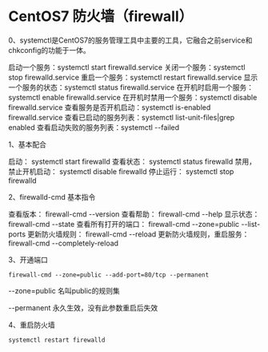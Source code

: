 # CentOS7 防火墙（firewall）

0、systemctl是CentOS7的服务管理工具中主要的工具，它融合之前service和chkconfig的功能于一体。

启动一个服务：systemctl start firewalld.service
关闭一个服务：systemctl stop firewalld.service
重启一个服务：systemctl restart firewalld.service
显示一个服务的状态：systemctl status firewalld.service
在开机时启用一个服务：systemctl enable firewalld.service
在开机时禁用一个服务：systemctl disable firewalld.service
查看服务是否开机启动：systemctl is-enabled firewalld.service
查看已启动的服务列表：systemctl list-unit-files|grep enabled
查看启动失败的服务列表：systemctl --failed

1、基本配合

启动： systemctl start firewalld
查看状态： systemctl status firewalld
禁用，禁止开机启动： systemctl disable firewalld
停止运行： systemctl stop firewalld

2、firewalld-cmd 基本指令

查看版本： firewall-cmd --version
查看帮助： firewall-cmd --help
显示状态： firewall-cmd --state
查看所有打开的端口： firewall-cmd --zone=public --list-ports
更新防火墙规则： firewall-cmd --reload
更新防火墙规则，重启服务： firewall-cmd --completely-reload

3、开通端口

```shell
firewall-cmd --zone=public --add-port=80/tcp --permanent
```

--zone=public  名叫public的规则集

--permanent 永久生效，没有此参数重启后失效

4、重启防火墙

```
systemctl restart firewalld
```

